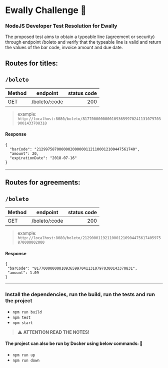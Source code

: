 # Ewally Challenge :rocket:

### NodeJS Developer Test Resolution for Ewally

The proposed test aims to obtain a typeable line (agreement or security) through endpoint /boleto and verify that the typeable line is valid and return the values ​​of the bar code, invoice amount and due date.

## Routes for titles:
## `/boleto`
| Method   |     endpoint      | status code
|----------|:-----------------:|-----------:
| GET      | /boleto/:code     | 200

> example: `http://localhost:8080/boleto/817700000000010936599702411310797039001433708318`

#### Response

```
{
  "barCode": "21299758700000020000001121100012100447561740",
  "amount": 20,
  "expirationDate": "2018-07-16"
}
```
<hr/>

## Routes for agreements:
## `/boleto`
| Method   |     endpoint      | status code
|----------|:-----------------:|-----------:
| GET      | /boleto/:code     | 200


> example: `http://localhost:8080/boleto/21290001192110001210904475617405975870000002000`

#### Response

```
{
 "barCode": "81770000000010936599704113107970300143370831",
 "amount": 1.09
}
```
<hr/>

### Install the dependencies, run the build, run the tests and run the project 

* `npm run build`
* `npm test`
* `npm start`

> :warning: **ATTENTION READ THE NOTES!**
#### The project can also be run by Docker using below commands: 🐳 

* `npm run up`
* `npm run down`